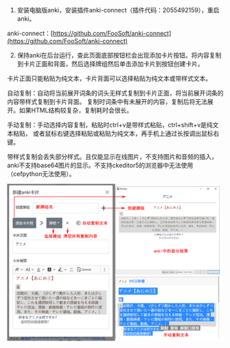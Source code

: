 1. 安装电脑版anki，安装插件anki-connect（插件代码：2055492159），重启anki。

anki-connect：[https://github.com/FooSoft/anki-connect](https://github.com/FooSoft/anki-connect)

2. 保持anki在后台运行，查此页面底部按钮栏会出现添加卡片按钮。将内容复制到卡片正面和背面，然后选择牌组然后单击添加卡片到按钮创建卡片。

卡片正面只能粘贴为纯文本，卡片背面可以选择粘贴为纯文本或带样式文本。

自动复制：自动将当前展开词条的词头无样式复制到卡片正面，将当前展开词条的内容带样式复制到卡片背面。
复制时词条中有未展开的内容，复制后将无法展开。如果HTML结构较复杂，复制耗时会很长。

手动复制：手动选择内容复制，粘贴时ctrl+v是带样式粘贴，ctrl+shift+v是纯文本粘贴，
或者鼠标右键选择粘贴或粘贴为纯文本，再手机上通过长按调出鼠标右键。

带样式复制会丢失部分样式。且仅能显示在线图片，不支持图片和音频的插入，anki不支持base64图片的显示。不支持ckeditor5的浏览器中无法使用（cefpython无法使用）。

![图片](img/img080901.png?raw=true)